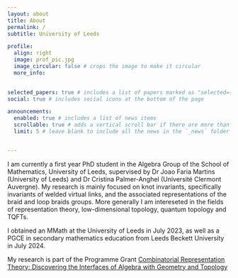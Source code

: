 ```yaml
---
layout: about
title: About
permalink: /
subtitle: University of Leeds

profile:
  align: right
  image: prof_pic.jpg
  image_circular: false # crops the image to make it circular
  more_info: 
   

selected_papers: true # includes a list of papers marked as "selected={true}"
social: true # includes social icons at the bottom of the page

announcements:
  enabled: true # includes a list of news items
  scrollable: true # adds a vertical scroll bar if there are more than 3 news items
  limit: 5 # leave blank to include all the news in the `_news` folder


---
```


I am currently a first year PhD student in the Algebra Group of the School of Mathematics, University of Leeds, supervised by Dr Joao Faria Martins (University of Leeds) and Dr Cristina Palmer-Anghel (Université Clermont Auvergne). My research is mainly focused on knot invariants, specifically invariants of welded virtual links, and the associated representations of the braid and loop braids groups. More generally I am intereseted in the fields of representation theory, low-dimensional topology, quantum topology and TQFTs. 

I obtained an MMath at the University of Leeds in July 2023, as well as a PGCE in secondary mathematics education from Leeds Beckett University in July 2024.

My research is part of the Programme Grant [Combinatorial Representation Theory: Discovering the Interfaces of Algebra with Geometry and Topology](https://sites.google.com/view/crt-leeds/home)
